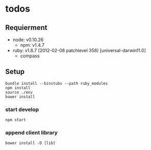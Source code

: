 todos
=========

## Requierment

- node: v0.10.26
	- npm: v1.4.7
- ruby: v1.8.7 (2012-02-08 patchlevel 358) [universal-darwin11.0]
	- compass

## Setup

	bundle install --binstubs --path ruby_modules
	npm install
	source ./env
	bower install

### start develop

	npm start

### append client library

	bower install -D [lib]

